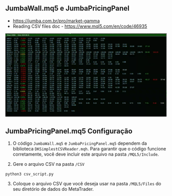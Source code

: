 ## JumbaWall.mq5 e JumbaPricingPanel

- https://jumba.com.br/pro/market-gamma
- Reading CSV files doc - https://www.mql5.com/en/code/46935

![Jumba Pricing Panel](https://github.com/hyperFounder/improved-spoon/blob/main/JumbaPricingPanel.png)


## JumbaPricingPanel.mq5 Configuração

1. O código `JumbaWall.mq5` e `JumbaPricingPanel.mq5` dependem da biblioteca `DKSimplestCSVReader.mqh`. Para garantir que o código funcione corretamente, você deve incluir este arquivo na pasta `/MQL5/Include`. 

2. Gere o arquivo CSV na pasta `/CSV `
```
python3 csv_script.py
```

3. Coloque o arquivo CSV que você deseja usar na pasta `/MQL5/Files` do seu diretório de dados do MetaTrader.